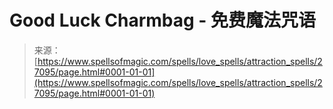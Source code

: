 <!--yml

category: 未分类

date: 2024-06-12 19:15:48

-->

# Good Luck Charmbag - 免费魔法咒语

> 来源：[https://www.spellsofmagic.com/spells/love_spells/attraction_spells/27095/page.html#0001-01-01](https://www.spellsofmagic.com/spells/love_spells/attraction_spells/27095/page.html#0001-01-01)
